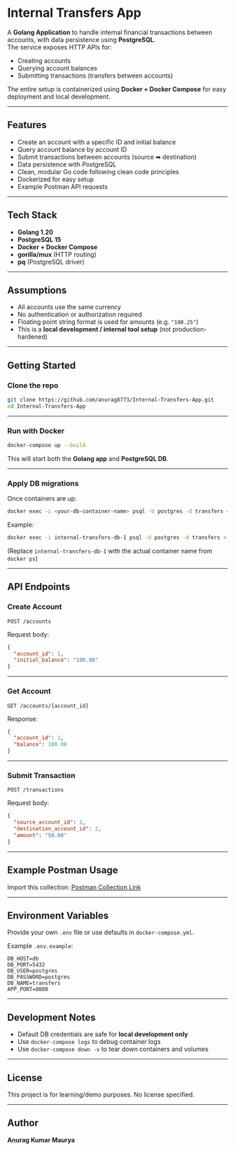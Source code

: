 #  Internal Transfers App

A **Golang Application** to handle internal financial transactions between accounts, with data persistence using **PostgreSQL**.  
The service exposes HTTP APIs for:
- Creating accounts
- Querying account balances
- Submitting transactions (transfers between accounts)

The entire setup is containerized using **Docker + Docker Compose** for easy deployment and local development.

---

##  Features

- Create an account with a specific ID and initial balance  
- Query account balance by account ID  
- Submit transactions between accounts (source ➡ destination)  
- Data persistence with PostgreSQL  
- Clean, modular Go code following clean code principles  
- Dockerized for easy setup  
- Example Postman API requests  

---

##  Tech Stack

- **Golang 1.20**
- **PostgreSQL 15**
- **Docker + Docker Compose**
- **gorilla/mux** (HTTP routing)
- **pq** (PostgreSQL driver)

---

##  Assumptions

- All accounts use the same currency  
- No authentication or authorization required  
- Floating point string format is used for amounts (e.g. `"100.25"`)  
- This is a **local development / internal tool setup** (not production-hardened)

---

##  Getting Started

###  Clone the repo
```bash
git clone https://github.com/anurag8773/Internal-Transfers-App.git
cd Internal-Transfers-App
````

---

###  Run with Docker

```bash
docker-compose up --build
```

 This will start both the **Golang app** and **PostgreSQL DB**.

---

###  Apply DB migrations

Once containers are up:

```bash
docker exec -i <your-db-container-name> psql -U postgres -d transfers < migrations/schema.sql
```

 Example:

```bash
docker exec -i internal-transfers-db-1 psql -U postgres -d transfers < migrations/schema.sql
```

(Replace `internal-transfers-db-1` with the actual container name from `docker ps`)

---

##  API Endpoints

###  **Create Account**

```
POST /accounts
```

Request body:

```json
{
  "account_id": 1,
  "initial_balance": "100.00"
}
```

---

###  **Get Account**

```
GET /accounts/{account_id}
```

Response:

```json
{
  "account_id": 1,
  "balance": 100.00
}
```

---

###  **Submit Transaction**

```
POST /transactions
```

Request body:

```json
{
  "source_account_id": 1,
  "destination_account_id": 2,
  "amount": "50.00"
}
```

---

##  Example Postman Usage

 Import this collection:
 [Postman Collection Link](https://documenter.getpostman.com/view/37271849/2sB34bL3VY)

---

##  Environment Variables

Provide your own `.env` file or use defaults in `docker-compose.yml`.

Example `.env.example`:

```
DB_HOST=db
DB_PORT=5432
DB_USER=postgres
DB_PASSWORD=postgres
DB_NAME=transfers
APP_PORT=8080
```

---

##  Development Notes

* Default DB credentials are safe for **local development only**
* Use `docker-compose logs` to debug container logs
* Use `docker-compose down -v` to tear down containers and volumes

---

##  License

This project is for learning/demo purposes. No license specified.

---

##  Author

 **Anurag Kumar Maurya**
